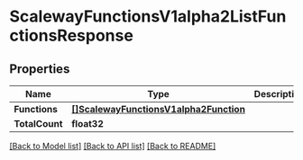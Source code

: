 # ScalewayFunctionsV1alpha2ListFunctionsResponse

## Properties

Name | Type | Description | Notes
------------ | ------------- | ------------- | -------------
**Functions** | [**[]ScalewayFunctionsV1alpha2Function**](scaleway.functions.v1alpha2.Function.md) |  | [optional] 
**TotalCount** | **float32** |  | [optional] 

[[Back to Model list]](../README.md#documentation-for-models) [[Back to API list]](../README.md#documentation-for-api-endpoints) [[Back to README]](../README.md)


